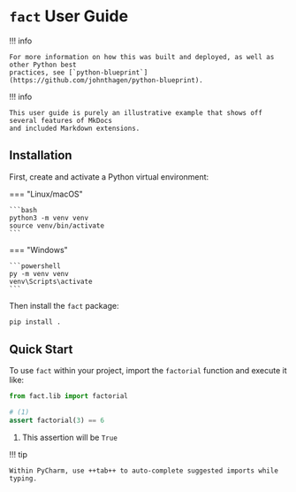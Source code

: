 # `fact` User Guide

!!! info

    For more information on how this was built and deployed, as well as other Python best
    practices, see [`python-blueprint`](https://github.com/johnthagen/python-blueprint).

!!! info

    This user guide is purely an illustrative example that shows off several features of MkDocs
    and included Markdown extensions.

## Installation 

First, create and activate a Python virtual environment:

=== "Linux/macOS"

    ```bash
    python3 -m venv venv
    source venv/bin/activate
    ```

=== "Windows"

    ```powershell
    py -m venv venv
    venv\Scripts\activate
    ```

Then install the `fact` package:

```bash
pip install .
```

## Quick Start

To use `fact` within your project, import the `factorial` function and execute it like:

```python
from fact.lib import factorial

# (1)
assert factorial(3) == 6
```

1. This assertion will be `True`

!!! tip

    Within PyCharm, use ++tab++ to auto-complete suggested imports while typing.
